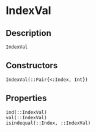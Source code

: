 # IndexVal

## Description

```@docs
IndexVal
```

## Constructors

```@docs
IndexVal(::Pair{<:Index, Int})
```

## Properties

```@docs
ind(::IndexVal)
val(::IndexVal)
isindequal(::Index, ::IndexVal)
```

